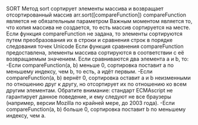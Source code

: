 SORT
Метод sort сортирует элементы массива и возвращает отсортированный массив
arr.sort([compareFunction])
compareFunction является не обязательным параметром
Важным моментом является то, что копия массива не создается, то есть массив сортируется на месте.
Если функция compareFunction не задана, то элементы сортируются путем преобразования их в строки и сравнения строк в порядке следования точек Unicode
Если функция сравнения compareFunction предоставлена, элементы массива сортируются в соответствии с её возвращаемым значением. Если сравниваются два элемента a и b, то:
-Если compareFunction(a, b) меньше 0, сортировка поставит a по меньшему индексу, чем b, то есть, a идёт первым.
-Если compareFunction(a, b) вернёт 0, сортировка оставит a и b неизменными по отношению друг к другу, но отсортирует их по отношению ко всем другим элементам. Обратите внимание: стандарт ECMAscript не гарантирует данное поведение, и ему следуют не все браузеры (например, версии Mozilla по крайней мере, до 2003 года).
-Если compareFunction(a, b) больше 0, сортировка поставит b по меньшему индексу, чем a.